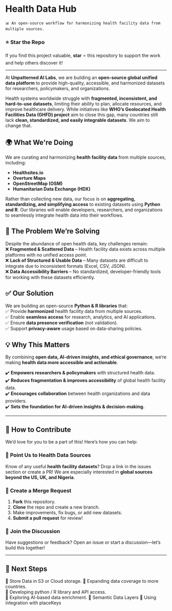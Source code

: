 # **Health Data Hub**  

    📊 An open-source workflow for harmonizing health facility data from multiple sources.

### ⭐ **Star the Repo**  
If you find this project valuable, **star** ⭐ this repository to support the work and help others discover it! 

---

At **Unpatterned AI Labs**, we are building an **open-source global unified data platform** to provide high-quality, accessible, and harmonized datasets for researchers, policymakers, and organizations.  

Health systems worldwide struggle with **fragmented, inconsistent, and hard-to-use datasets**, limiting their ability to plan, allocate resources, and improve healthcare delivery. While initiatives like **WHO’s Geolocated Health Facilities Data (GHFD) project** aim to close this gap, many countries still lack **clean, standardized, and easily integrable datasets**. We aim to change that.  

## 🌍 **What We're Doing**  
We are curating and harmonizing **health facility data** from multiple sources, including:  
- **Healthsites.io**  
- **Overture Maps**  
- **OpenStreetMap (OSM)**  
- **Humanitarian Data Exchange (HDX)**  

Rather than collecting new data, our focus is on **aggregating, standardizing, and simplifying access** to existing datasets using **Python and R**. Our libraries will enable developers, researchers, and organizations to seamlessly integrate health data into their workflows.  

## 🚨 **The Problem We’re Solving**  
Despite the abundance of open health data, key challenges remain:  
❌ **Fragmented & Scattered Data** – Health facility data exists across multiple platforms with no unified access point.  
❌ **Lack of Structured & Usable Data** – Many datasets are difficult to integrate due to inconsistent formats (Excel, CSV, JSON).  
❌ **Data Accessibility Barriers** – No standardized, developer-friendly tools for working with these datasets efficiently.  

## ✅ **Our Solution**  
We are building an open-source **Python & R libraries** that:  
✅ Provide **harmonized** health facility data from multiple sources.  
✅ Enable **seamless access** for research, analytics, and AI applications.  
✅ Ensure **data presence verification** (not validation).  
✅ Support **privacy-aware** usage based on data-sharing policies.  

## 💡 **Why This Matters**  
By combining **open data, AI-driven insights, and ethical governance**, we’re making **health data more accessible and actionable**.  

✔️ **Empowers researchers & policymakers** with structured health data.  
✔️ **Reduces fragmentation & improves accessibility** of global health facility data.  
✔️ **Encourages collaboration** between health organizations and data providers.  
✔️ **Sets the foundation for AI-driven insights & decision-making.**  

---

## 🚀 **How to Contribute**  
We’d love for you to be a part of this! Here’s how you can help:

### 🏥 **Point Us to Health Data Sources**  
Know of any useful **health facility datasets**? Drop a link in the issues section or create a PR! We are especially interested in **global sources beyond the US, UK, and Nigeria**.  

### 🔄 **Create a Merge Request**  
1. **Fork** this repository.  
2. **Clone** the repo and create a new branch.  
3. Make improvements, fix bugs, or add new datasets.  
4. **Submit a pull request** for review!  

### 💬 **Join the Discussion**  
Have suggestions or feedback? Open an issue or start a discussion—let’s build this together!  

---

## 📌 **Next Steps**  
🔹 Store Data in S3 or Cloud storage.
🔹 Expanding data coverage to more countries.  
🔹 Developing python / R library and API access.  
🔹 Exploring AI-based data enrichment. 
🔹 Semantic Data Layers
🔹 Using integration with placeKeys

